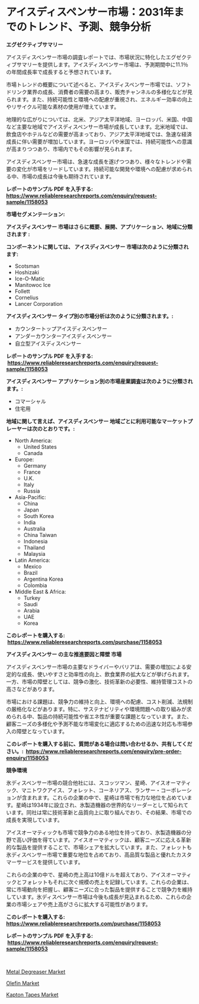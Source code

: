 <p><h1>アイスディスペンサー市場：2031年までのトレンド、予測、競争分析</h1></p><p><strong>エグゼクティブサマリー</strong></p>
<p><p>アイスディスペンサー市場の調査レポートでは、市場状況に特化したエグゼクティブサマリーを提供します。アイスディスペンサー市場は、予測期間中に11.1％の年間成長率で成長すると予想されています。</p><p>市場トレンドの概要について述べると、アイスディスペンサー市場では、ソフトドリンク業界の成長、消費者の需要の高まり、販売チャンネルの多様化などが見られます。また、持続可能性と環境への配慮が重視され、エネルギー効率の向上やリサイクル可能な素材の使用が増えています。</p><p>地理的な広がりについては、北米、アジア太平洋地域、ヨーロッパ、米国、中国など主要な地域でアイスディスペンサー市場が成長しています。北米地域では、飲食店やホテルなどの需要が高まっており、アジア太平洋地域では、急速な経済成長に伴い需要が増加しています。ヨーロッパや米国では、持続可能性への意識が高まりつつあり、市場内でもその影響が見られます。</p><p>アイスディスペンサー市場は、急速な成長を遂げつつあり、様々なトレンドや需要の変化が市場をリードしています。持続可能な開発や環境への配慮が求められる中、市場の成長は今後も期待されています。</p></p>
<p><strong>レポートのサンプル PDF を入手する: <a href="https://www.reliableresearchreports.com/enquiry/request-sample/1158053">https://www.reliableresearchreports.com/enquiry/request-sample/1158053</a></strong></p>
<p><strong>市場セグメンテーション:</strong></p>
<p><strong> アイスディスペンサー 市場はさらに概要、展開、アプリケーション、地域に分類されます :</strong></p>
<p><strong>コンポーネントに関しては、 アイスディスペンサー 市場は次のように分類されます: &nbsp;</strong></p>
<p><ul><li>Scotsman</li><li>Hoshizaki</li><li>Ice-O-Matic</li><li>Manitowoc Ice</li><li>Follett</li><li>Cornelius</li><li>Lancer Corporation</li></ul></p>
<p><strong> アイスディスペンサー タイプ別の市場分析は次のように分類されます。:</strong></p>
<p><ul><li>カウンタートップアイスディスペンサー</li><li>アンダーカウンターアイスディスペンサー</li><li>自立型アイスディスペンサー</li></ul></p>
<p><strong>レポートのサンプル PDF を入手する: &nbsp;<a href="https://www.reliableresearchreports.com/enquiry/request-sample/1158053">https://www.reliableresearchreports.com/enquiry/request-sample/1158053</a></strong></p>
<p><strong> アイスディスペンサー アプリケーション別の市場産業調査は次のように分類されます。:</strong></p>
<p><ul><li>コマーシャル</li><li>住宅用</li></ul></p>
<p><strong>地域に関して言えば、アイスディスペンサー 地域ごとに利用可能なマーケットプレーヤーは次のとおりです。:</strong></p>
<p><ul>
    <li>
        North America:
        <ul>
            <li>United States</li>
            <li>Canada</li>
        </ul>
    </li>
    <li>
        Europe:
        <ul>
            <li>Germany</li>
            <li>France</li>
            <li>U.K.</li>
            <li>Italy</li>
            <li>Russia</li>
        </ul>
    </li>
    <li>
        Asia-Pacific:
        <ul>
            <li>China</li>
            <li>Japan</li>
            <li>South Korea</li>
            <li>India</li>
            <li>Australia</li>
            <li>China Taiwan</li>
            <li>Indonesia</li>
            <li>Thailand</li>
            <li>Malaysia</li>
        </ul>
    </li>
    <li>
        Latin America:
        <ul>
            <li>Mexico</li>
            <li>Brazil</li>
            <li>Argentina Korea</li>
            <li>Colombia</li>
        </ul>
    </li>
    <li>
        Middle East & Africa:
        <ul>
            <li>Turkey</li>
            <li>Saudi</li>
            <li>Arabia</li>
            <li>UAE</li>
            <li>Korea</li>
        </ul>
    </li>
    </ul></p>
<p><strong>このレポートを購入する: &nbsp;<a href="https://www.reliableresearchreports.com/purchase/1158053">https://www.reliableresearchreports.com/purchase/1158053</a></strong></p>
<p><strong>アイスディスペンサー の主な推進要因と障壁 市場</strong></p>
<p><p>アイスディスペンサー市場の主要なドライバーやバリアは、需要の増加による安定的な成長、使いやすさと効率性の向上、飲食業界の拡大などが挙げられます。一方、市場の障壁としては、競争の激化、技術革新の必要性、維持管理コストの高さなどがあります。</p><p>市場における課題は、競争力の維持と向上、環境への配慮、コスト削減、法規制の厳格化などがあります。特に、サステナビリティや環境問題への取り組みが求められる中、製品の持続可能性や省エネ性が重要な課題となっています。また、顧客ニーズの多様化や予測不能な市場変化に適応するための迅速な対応も市場参入の障壁となっています。</p></p>
<p><strong>このレポートを購入する前に、質問がある場合は問い合わせるか、共有してください。:&nbsp; <a href="https://www.reliableresearchreports.com/enquiry/pre-order-enquiry/1158053">https://www.reliableresearchreports.com/enquiry/pre-order-enquiry/1158053</a></strong></p>
<p><strong>競争環境</strong></p>
<p><p>氷ディスペンサー市場の競合他社には、スコッツマン、星崎、アイスオーマティック、マニトワクアイス、フォレット、コーネリアス、ランサー・コーポレーションが含まれます。これらの企業の中で、星崎は市場で有力な地位を占めています。星崎は1934年に設立され、氷製造機器の世界的なリーダーとして知られています。同社は常に技術革新と品質向上に取り組んでおり、その結果、市場での成長を実現しています。</p><p>アイスオーマティックも市場で競争力のある地位を持っており、氷製造機器の分野で高い評価を得ています。アイスオーマティックは、顧客ニーズに応える革新的な製品を提供することで、市場シェアを拡大しています。また、フォレットも氷ディスペンサー市場で重要な地位を占めており、高品質な製品と優れたカスタマーサービスを提供しています。</p><p>これらの企業の中で、星崎の売上高は10億ドルを超えており、アイスオーマティックとフォレットもそれに次ぐ規模の売上を記録しています。これらの企業は、常に市場動向を把握し、顧客ニーズに合った製品を提供することで競争力を維持しています。氷ディスペンサー市場は今後も成長が見込まれるため、これらの企業の市場シェアや売上高がさらに拡大する可能性があります。</p></p>
<p><strong>このレポートを購入する: &nbsp; <a href="https://www.reliableresearchreports.com/purchase/1158053">https://www.reliableresearchreports.com/purchase/1158053</a></strong></p>
<p><strong>レポートのサンプル PDF を入手する: &nbsp;<a href="https://www.reliableresearchreports.com/enquiry/request-sample/1158053">https://www.reliableresearchreports.com/enquiry/request-sample/1158053</a></strong><strong></strong></p>
<p>&nbsp;</p>
<p><p><a href="https://github.com/angelajermaine/Market-Research-Report-List-2/blob/main/metal-degreaser-market.md">Metal Degreaser Market</a></p><p><a href="https://github.com/shotows/Market-Research-Report-List-1/blob/main/olefin-market.md">Olefin Market</a></p><p><a href="https://github.com/beatblasta/Market-Research-Report-List-2/blob/main/kapton-tapes-market.md">Kapton Tapes Market</a></p></p>
